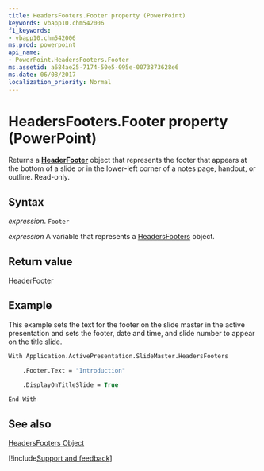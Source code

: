 ```yaml
---
title: HeadersFooters.Footer property (PowerPoint)
keywords: vbapp10.chm542006
f1_keywords:
- vbapp10.chm542006
ms.prod: powerpoint
api_name:
- PowerPoint.HeadersFooters.Footer
ms.assetid: a684ae25-7174-50e5-095e-0073873628e6
ms.date: 06/08/2017
localization_priority: Normal
---
```



# HeadersFooters.Footer property (PowerPoint)

Returns a **[HeaderFooter](PowerPoint.HeaderFooter.md)** object that represents the footer that appears at the bottom of a slide or in the lower-left corner of a notes page, handout, or outline. Read-only.


## Syntax

_expression_. `Footer`

_expression_ A variable that represents a [HeadersFooters](PowerPoint.HeadersFooters.md) object.


## Return value

HeaderFooter


## Example

This example sets the text for the footer on the slide master in the active presentation and sets the footer, date and time, and slide number to appear on the title slide.


```vb
With Application.ActivePresentation.SlideMaster.HeadersFooters

    .Footer.Text = "Introduction"

    .DisplayOnTitleSlide = True

End With
```


## See also


[HeadersFooters Object](PowerPoint.HeadersFooters.md)

[!include[Support and feedback](~/includes/feedback-boilerplate.md)]